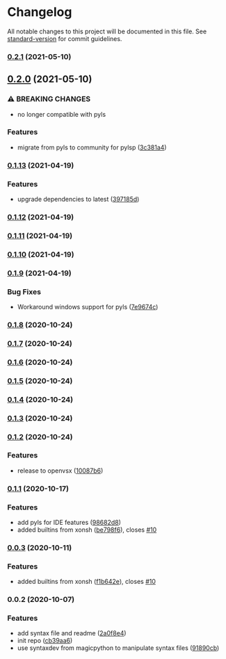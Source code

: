 # Changelog

All notable changes to this project will be documented in this file. See [standard-version](https://github.com/conventional-changelog/standard-version) for commit guidelines.

### [0.2.1](https://github.com/jnoortheen/xonsh-vscode-ext/compare/v0.2.0...v0.2.1) (2021-05-10)

## [0.2.0](https://github.com/jnoortheen/xonsh-vscode-ext/compare/v0.1.13...v0.2.0) (2021-05-10)


### ⚠ BREAKING CHANGES

* no longer compatible with pyls

### Features

* migrate from pyls to community for pylsp ([3c381a4](https://github.com/jnoortheen/xonsh-vscode-ext/commit/3c381a4926b10514d71033366cd3ef1fb855b04b))

### [0.1.13](https://github.com/jnoortheen/xonsh-vscode-ext/compare/v0.1.12...v0.1.13) (2021-04-19)


### Features

* upgrade dependencies to latest ([397185d](https://github.com/jnoortheen/xonsh-vscode-ext/commit/397185dc879fe907d61e0c9ca61d96b351d94a05))

### [0.1.12](https://github.com/jnoortheen/xonsh-vscode-ext/compare/v0.1.11...v0.1.12) (2021-04-19)

### [0.1.11](https://github.com/jnoortheen/xonsh-vscode-ext/compare/v0.1.10...v0.1.11) (2021-04-19)

### [0.1.10](https://github.com/jnoortheen/xonsh-vscode-ext/compare/v0.1.9...v0.1.10) (2021-04-19)

### [0.1.9](https://github.com/jnoortheen/xonsh-vscode-ext/compare/v0.1.8...v0.1.9) (2021-04-19)


### Bug Fixes

* Workaround windows support for pyls ([7e9674c](https://github.com/jnoortheen/xonsh-vscode-ext/commit/7e9674ca9bd3eee74b218e7ad85e8375d8d240b4))

### [0.1.8](https://github.com/jnoortheen/xonsh-vscode-ext/compare/v0.1.7...v0.1.8) (2020-10-24)

### [0.1.7](https://github.com/jnoortheen/xonsh-vscode-ext/compare/v0.1.6...v0.1.7) (2020-10-24)

### [0.1.6](https://github.com/jnoortheen/xonsh-vscode-ext/compare/v0.1.5...v0.1.6) (2020-10-24)

### [0.1.5](https://github.com/jnoortheen/xonsh-vscode-ext/compare/v0.1.4...v0.1.5) (2020-10-24)

### [0.1.4](https://github.com/jnoortheen/xonsh-vscode-ext/compare/v0.1.3...v0.1.4) (2020-10-24)

### [0.1.3](https://github.com/jnoortheen/xonsh-vscode-ext/compare/v0.1.2...v0.1.3) (2020-10-24)

### [0.1.2](https://github.com/jnoortheen/xonsh-vscode-ext/compare/v0.1.1...v0.1.2) (2020-10-24)


### Features

* release to openvsx ([10087b6](https://github.com/jnoortheen/xonsh-vscode-ext/commit/10087b6a6900fe5df1d42265125de40a8f7cb7f1))

### [0.1.1](https://github.com/jnoortheen/xonsh-vscode-ext/compare/v0.0.2...v0.1.1) (2020-10-17)


### Features

* add pyls for IDE features ([98682d8](https://github.com/jnoortheen/xonsh-vscode-ext/commit/98682d86351e2eb333492cf316b94b29a52bef87))
* added builtins from xonsh ([be798f6](https://github.com/jnoortheen/xonsh-vscode-ext/commit/be798f64b1c5bfaf7b97e49f1448edba9d2e0818)), closes [#10](https://github.com/jnoortheen/xonsh-vscode-ext/issues/10)

### [0.0.3](https://github.com/jnoortheen/xonsh-vscode-ext/compare/v0.0.2...v0.0.3) (2020-10-11)


### Features

* added builtins from xonsh ([f1b642e](https://github.com/jnoortheen/xonsh-vscode-ext/commit/f1b642e56656f5fcab4f4ae7f8c6c662eaa4fb41)), closes [#10](https://github.com/jnoortheen/xonsh-vscode-ext/issues/10)

### 0.0.2 (2020-10-07)


### Features

* add syntax file and readme ([2a0f8e4](https://github.com/jnoortheen/xonsh-vscode-ext/commit/2a0f8e4076c51036c8d6ed455e70b3d04487fb63))
* init repo ([cb39aa6](https://github.com/jnoortheen/xonsh-vscode-ext/commit/cb39aa629d30fe3c234ce84c7b1f5efab6eec0c7))
* use syntaxdev from magicpython to manipulate syntax files ([91890cb](https://github.com/jnoortheen/xonsh-vscode-ext/commit/91890cbe964edbf0b765e113072aadd529b32962))
